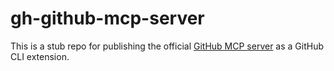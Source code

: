 # gh-github-mcp-server

This is a stub repo for publishing the official [GitHub MCP server](https://github.com/github/github-mcp-server) as a GitHub CLI extension.
